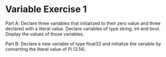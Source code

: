 # Variable Exercise 1

Part A: Declare three variables that initialized to their zero value and three declared with a literal value. Declare variables of type string, int and bool. Display the values of those variables. 

Part B: Declare a new variable of type float32 and initialize the variable by converting the literal value of Pi (3.14). 

